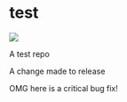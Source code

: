 # test

![](https://github.com/rpbarlow/test/workflows/Gitflow/badge.svg)

A test repo

A change made to release

OMG here is a critical bug fix!
